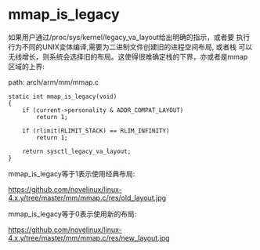 mmap_is_legacy
========================================

如果用户通过/proc/sys/kernel/legacy_va_layout给出明确的指示，或者要
执行行为不同的UNIX变体编译,需要为二进制文件创建旧的进程空间布局, 或者栈
可以无线增长，则系统会选择旧的布局。这使得很难确定栈的下界，亦或者是mmap
区域的上界:

path: arch/arm/mm/mmap.c
```
static int mmap_is_legacy(void)
{
    if (current->personality & ADDR_COMPAT_LAYOUT)
        return 1;

    if (rlimit(RLIMIT_STACK) == RLIM_INFINITY)
        return 1;

    return sysctl_legacy_va_layout;
}
```

mmap_is_legacy等于1表示使用经典布局:

https://github.com/novelinux/linux-4.x.y/tree/master/mm/mmap.c/res/old_layout.jpg

mmap_is_legacy等于0表示使用新的布局:

https://github.com/novelinux/linux-4.x.y/tree/master/mm/mmap.c/res/new_layout.jpg
